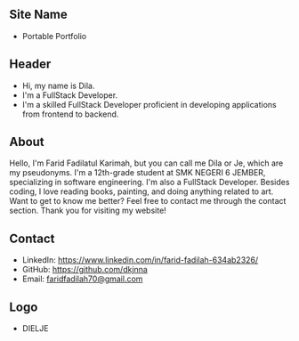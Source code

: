 ## Site Name
- Portable Portfolio

## Header
- Hi, my name is Dila. 
- I'm a FullStack Developer.
- I'm a skilled FullStack Developer proficient in developing applications from frontend to backend.

## About
Hello, I'm Farid Fadilatul Karimah, but you can call me Dila or Je, which are my pseudonyms. I'm a 12th-grade student at SMK NEGERI 6 JEMBER, specializing in software engineering. I'm also a FullStack Developer. Besides coding, I love reading books, painting, and doing anything related to art. Want to get to know me better? Feel free to contact me through the contact section. Thank you for visiting my website!

## Contact
- LinkedIn: https://www.linkedin.com/in/farid-fadilah-634ab2326/
- GitHub: https://github.com/dkjnna
- Email: faridfadilah70@gmail.com

## Logo
- DIELJE